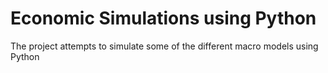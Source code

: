 # Economic Simulations using Python

The project attempts to simulate some of the different macro models using Python

